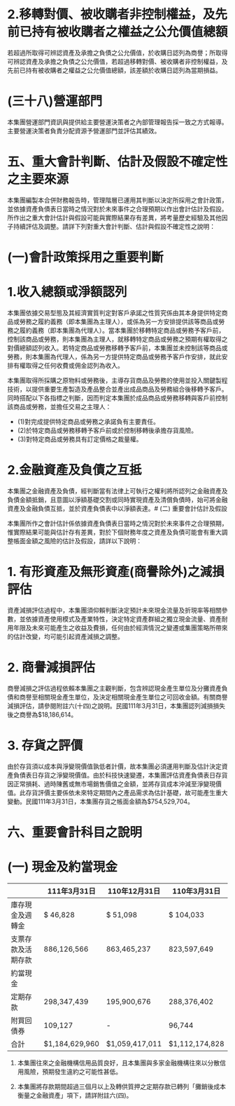 # 2.移轉對價、被收購者非控制權益，及先前已持有被收購者之權益之公允價值總額

若超過所取得可辨認資產及承擔之負債之公允價值，於收購日認列為商譽；所取得可辨認資產及承擔之負債之公允價值，若超過移轉對價、被收購者非控制權益，及先前已持有被收購者之權益之公允價值總額，該差額於收購日認列為當期損益。

# (三十八)營運部門

本集團營運部門資訊與提供給主要營運決策者之內部管理報告採一致之方式報導。主要營運決策者負責分配資源予營運部門並評估其績效。

# 五、重大會計判斷、估計及假設不確定性之主要來源

本集團編製本合併財務報告時，管理階層已運用其判斷以決定所採用之會計政策，並依據資產負債表日當時之情況對於未來事件之合理預期以作出會計估計及假設。所作出之重大會計估計與假設可能與實際結果存有差異，將考量歷史經驗及其他因子持續評估及調整。請詳下列對重大會計判斷、估計與假設不確定性之說明：

# (一)會計政策採用之重要判斷

# 1.收入總額或淨額認列

本集團依據交易型態及其經濟實質判定對客戶承諾之性質究係由其本身提供特定商品或勞務之履約義務（即本集團為主理人），或係為另一方安排提供該等商品或勞務之履約義務（即本集團為代理人）。當本集團於移轉特定商品或勞務予客戶前，控制該商品或勞務，則本集團為主理人，就移轉特定商品或勞務之預期有權取得之對價總額認列收入。若特定商品或勞務移轉予客戶前，本集團並未控制該等商品或勞務，則本集團為代理人，係為另一方提供特定商品或勞務予客戶作安排，就此安排有權取得之任何收費或佣金認列為收入。

本集團取得所採購之原物料或勞務後，主導存貨商品及勞務的使用並投入關鍵製程技術，以提供重要生產製造及產品整合並產出成品商品及勞務組合後移轉予客戶。同時搭配以下各指標之判斷，因而判定本集團於成品商品或勞務移轉與客戶前控制該商品或勞務，並擔任交易之主理人：

- (1)對完成提供特定商品或勞務之承諾負有主要責任。
- (2)於特定商品或勞務移轉予客戶前或於控制移轉後承擔存貨風險。
- (3)對特定商品或勞務具有訂定價格之裁量權。

# 2.金融資產及負債之互抵

本集團之金融資產及負債，經判斷當有法律上可執行之權利將所認列之金融資產及負債金額抵銷，且意圖以淨額基礎交割或同時實現資產及清償負債時，始可將金融資產及金融負債互抵，並於資產負債表中以淨額表達。# (二) 重要會計估計及假設

本集團所作之會計估計係依據資產負債表日當時之情況對於未來事件之合理預期，惟實際結果可能與估計存有差異，對於下個財務年度之資產及負債可能會有重大調整帳面金額之風險的估計及假設，請詳以下說明：

# 1. 有形資產及無形資產(商譽除外)之減損評估

資產減損評估過程中，本集團須仰賴判斷決定預計未來現金流量及折現率等相關參數，並依據資產使用模式及產業特性，決定特定資產群組之獨立現金流量、資產耐用年限及未來可能產生之收益及費損，任何由於經濟情況之變遷或集團策略所帶來的估計改變，均可能引起資產減損之調整。

# 2. 商譽減損評估

商譽減損之評估過程依賴本集團之主觀判斷，包含辨認現金產生單位及分攤資產負債和商譽至相關現金產生單位，及決定相關現金產生單位之可回收金額。有關商譽減損評估，請參閱附註六(十四)之說明。民國111年3月31日，本集團認列減損損失後之商譽為$18,186,614。

# 3. 存貨之評價

由於存貨須以成本與淨變現價值孰低者計價，故本集團必須運用判斷及估計決定資產負債表日存貨之淨變現價值。由於科技快速變遷，本集團評估資產負債表日存貨因正常損耗、過時陳舊或無市場銷售價值之金額，並將存貨成本沖減至淨變現價值。此存貨評價主要係依未來特定期間內之產品需求為估計基礎，故可能產生重大變動。民國111年3月31日，本集團存貨之帳面金額為$754,529,704。

# 六、重要會計科目之說明

# (一) 現金及約當現金

| |111年3月31日|110年12月31日|110年3月31日|
|---|---|---|---|
|庫存現金及週轉金|$ 46,828|$ 51,098|$ 104,033|
|支票存款及活期存款|886,126,566|863,465,237|823,597,649|
|約當現金| | | |
|定期存款|298,347,439|195,900,676|288,376,402|
|附買回債券|109,127|-|96,744|
|合計|$1,184,629,960|$1,059,417,011|$1,112,174,828|

1. 本集團往來之金融機構信用品質良好，且本集團與多家金融機構往來以分散信用風險，預期發生違約之可能性甚低。

2. 本集團將存款期間超過三個月以上及轉供質押之定期存款已轉列「攤銷後成本衡量之金融資產」項下，請詳附註六(四)。